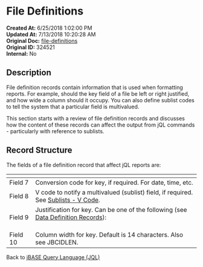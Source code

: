 # File Definitions

**Created At:** 6/25/2018 1:02:00 PM  
**Updated At:** 7/13/2018 10:20:28 AM  
**Original Doc:** [file-definitions](https://docs.jbase.com/46350-jql/file-definitions)  
**Original ID:** 324521  
**Internal:** No  

## Description

File definition records contain information that is used when formatting reports. For example, should the key field of a file be left or right justified, and how wide a column should it occupy. You can also define sublist codes to tell the system that a particular field is multivalued.

This section starts with a review of file definition records and discusses how the content of these records can affect the output from jQL commands - particularly with reference to sublists.

## Record Structure

The fields of a file definition record that affect jQL reports are:


| <!----> | <!----> |
| --- | --- |
| Field 7<br> | Conversion code for key, if required. For date, time, etc.<br> |
| Field 8<br> | V code to notify a multivalued (sublist) field, if required. See [Sublists - V Code](./../sublists---v-code).<br> |
| Field 9<br> | Justification for key. Can be one of the following (see [Data Definition Records](./../data-definition-records---dictionary-structure)):<br><br>| <!----> | <!----> |<br>| --- | --- |<br>| L | Left justified |<br>| R | Right justified |<br>| T | Text |<br>| U | Unlimited |<br><br> |
| Field 10<br> | Column width for key. Default is 14 characters. Also see JBCIDLEN.<br> |

Back to [jBASE Query Language (JQL)](jbase-query-language-jql-)